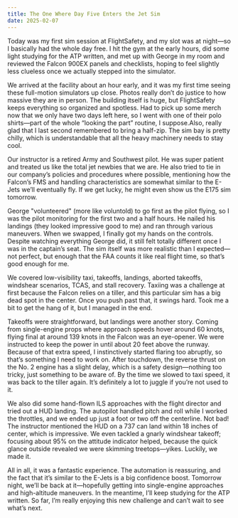 ```yaml
---
title: The One Where Day Five Enters the Jet Sim
date: 2025-02-07
---
```

Today was my first sim session at FlightSafety, and my slot was at night—so I basically had the whole day free. I hit the gym at the early hours, did some light studying for the ATP written, and met up with George in my room and reviewed the Falcon 900EX panels and checklists, hoping to feel slightly less clueless once we actually stepped into the simulator.

We arrived at the facility about an hour early, and it was my first time seeing these full-motion simulators up close. Photos really don’t do justice to how massive they are in person. The building itself is huge, but FlightSafety keeps everything so organized and spotless. Had to pick up some merch now that we only have two days left here, so I went with one of their polo shirts—part of the whole “looking the part” routine, I suppose.Also, really glad that I last second remembered to bring a half-zip. The sim bay is pretty chilly, which is understandable that all the heavy machinery needs to stay cool.

Our instructor is a retired Army and Southwest pilot. He was super patient and treated us like the total jet newbies that we are. He also tried to tie in our company’s policies and procedures where possible, mentioning how the Falcon’s FMS and handling characteristics are somewhat similar to the E-Jets we’ll eventually fly. If we get lucky, he might even show us the E175 sim tomorrow.

George "volunteered" (more like voluntold) to go first as the pilot flying, so I was the pilot monitoring for the first two and a half hours. He nailed his landings (they looked impressive good to me) and ran through various maneuvers. When we swapped, I finally got my hands on the controls. Despite watching everything George did, it still felt totally different once I was in the captain’s seat. The sim itself was more realistic than I expected—not perfect, but enough that the FAA counts it like real flight time, so that’s good enough for me.

We covered low-visibility taxi, takeoffs, landings, aborted takeoffs, windshear scenarios, TCAS, and stall recovery. Taxiing was a challenge at first because the Falcon relies on a tiller, and this particular sim has a big dead spot in the center. Once you push past that, it swings hard. Took me a bit to get the hang of it, but I managed in the end.

Takeoffs were straightforward, but landings were another story. Coming from single-engine props where approach speeds hover around 60 knots, flying final at around 139 knots in the Falcon was an eye-opener. We were instructed to keep the power in until about 20 feet above the runway. Because of that extra speed, I instinctively started flaring too abruptly, so that’s something I need to work on. After touchdown, the reverse thrust on the No. 2 engine has a slight delay, which is a safety design—nothing too tricky, just something to be aware of. By the time we slowed to taxi speed, it was back to the tiller again. It’s definitely a lot to juggle if you’re not used to it.

We also did some hand-flown ILS approaches with the flight director and tried out a HUD landing. The autopilot handled pitch and roll while I worked the throttles, and we ended up just a foot or two off the centerline. Not bad! The instructor mentioned the HUD on a 737 can land within 18 inches of center, which is impressive. We even tackled a gnarly windshear takeoff; focusing about 95% on the attitude indicator helped, because the quick glance outside revealed we were skimming treetops—yikes. Luckily, we made it.

All in all, it was a fantastic experience. The automation is reassuring, and the fact that it’s similar to the E-Jets is a big confidence boost. Tomorrow night, we’ll be back at it—hopefully getting into single-engine approaches and high-altitude maneuvers. In the meantime, I’ll keep studying for the ATP written. So far, I’m really enjoying this new challenge and can’t wait to see what’s next.
